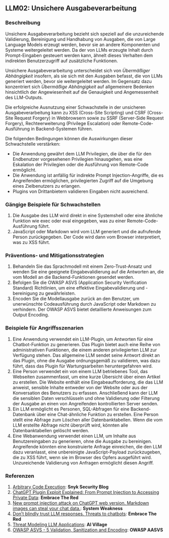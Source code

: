 ## LLM02: Unsichere Ausgabeverarbeitung

### Beschreibung

Unsichere Ausgabeverarbeitung bezieht sich speziell auf die unzureichende Validierung, Bereinigung und Handhabung von Ausgaben, die von Large Language Models erzeugt werden, bevor sie an andere Komponenten und Systeme weitergeleitet werden. Da der von LLMs erzeugte Inhalt durch Prompt-Eingaben gesteuert werden kann, ähnelt dieses Verhalten dem indirekten Benutzerzugriff auf zusätzliche Funktionen.

Unsichere Ausgabeverarbeitung unterscheidet sich von _Übermäßiger Abhängigkeit_ insofern, als sie sich mit den Ausgaben befasst, die von LLMs generiert werden, bevor sie weitergeleitet werden. Im Gegensatz dazu konzentriert sich _Übermäßige Abhängigkeit_ auf allgemeinere Bedenken hinsichtlich der Angewiesenheit auf die Genauigkeit und Angemessenheit des LLM-Outputs.

Die erfolgreiche Ausnutzung einer Schwachstelle in der unsicheren Ausgabeverarbeitung kann zu XSS (Cross-Site Scripting) und CSRF (Cross-Site Request Forgery) in Webbrowsern sowie zu SSRF (Server-Side Request Forgery), Rechteerweiterung (Privilege Escalation) oder Remote-Code-Ausführung in Backend-Systemen führen.

Die folgenden Bedingungen können die Auswirkungen dieser Schwachstelle verstärken:

* Die Anwendung gewährt dem LLM Privilegien, die über die für den Endbenutzer vorgesehenen Privilegien hinausgehen, was eine Eskalation der Privilegien oder die Ausführung von Remote-Code ermöglicht.
* Die Anwendung ist anfällig für indirekte Prompt Injection-Angriffe, die es Angreifenden ermöglichen, privilegierten Zugriff auf die Umgebung eines Zielbenutzers zu erlangen.
* Plugins von Drittanbietern validieren Eingaben nicht ausreichend.

### Gängige Beispiele für Schwachstellen

1. Die Ausgabe des LLM wird direkt in eine Systemshell oder eine ähnliche Funktion wie exec oder eval eingegeben, was zu einer Remote-Code-Ausführung führt.
2. JavaScript oder Markdown wird vom LLM generiert und die aufrufende Person zurückgegeben. Der Code wird dann vom Browser interpretiert, was zu XSS führt.

### Präventions- und Mitigationsstrategien

1. Behandeln Sie das Sprachmodell mit einem Zero-Trust-Ansatz und wenden Sie eine geeignete Eingabevalidierung auf die Antworten an, die vom Modell an die Backend-Funktionen gesendet werden.
2. Befolgen Sie die OWASP ASVS (Application Security Verification Standard) Richtlinien, um eine effektive Eingabevalidierung und -bereinigung zu gewährleisten.
3. Encoden Sie die Modellausgabe zurück an den Benutzer, um unerwünschte Codeausführung durch JavaScript oder Markdown zu verhindern. Der OWASP ASVS bietet detaillierte Anweisungen zum Output Encoding.

### Beispiele für Angriffsszenarien

1. Eine Anwendung verwendet ein LLM-Plugin, um Antworten für eine Chatbot-Funktion zu generieren. Das Plugin bietet auch eine Reihe von administrativen Funktionen, die einem anderen privilegierten LLM zur Verfügung stehen. Das allgemeine LLM sendet seine Antwort direkt an das Plugin, ohne die Ausgabe ordnungsgemäß zu validieren, was dazu führt, dass das Plugin für Wartungsarbeiten heruntergefahren wird.
2. Eine Person verwendet ein von einem LLM betriebenes Tool, das Webseiten zusammenfasst, um eine kurze Übersicht über einen Artikel zu erstellen. Die Website enthält eine Eingabeaufforderung, die das LLM anweist, sensible Inhalte entweder von der Website oder aus der Konversation des Benutzers zu erfassen. Anschließend kann der LLM die sensiblen Daten verschlüsseln und ohne Validierung oder Filterung der Ausgabe an einen von Angreifenden kontrollierten Server senden.
3. Ein LLM ermöglicht es Personen, SQL-Abfragen für eine Backend-Datenbank über eine Chat-ähnliche Funktion zu erstellen. Eine Person stellt eine Abfrage zum Löschen aller Datenbanktabellen. Wenn die vom LLM erstellte Abfrage nicht überprüft wird, könnten alle Datenbanktabellen gelöscht werden.
4. Eine Webanwendung verwendet einen LLM, um Inhalte aus Benutzereingaben zu generieren, ohne die Ausgabe zu bereinigen. Angreifende könnten eine konstruierte Anfrage einreichen, die den LLM dazu veranlasst, eine unbereinigte JavaScript-Payload zurückzugeben, die zu XSS führt, wenn sie im Browser des Opfers ausgeführt wird. Unzureichende Validierung von Anfragen ermöglicht diesen Angriff.

### Referenzen

1. [Arbitrary Code Execution](https://security.snyk.io/vuln/SNYK-PYTHON-LANGCHAIN-5411357): **Snyk Security Blog**
2. [ChatGPT Plugin Exploit Explained: From Prompt Injection to Accessing Private Data](https://embracethered.com/blog/posts/2023/chatgpt-cross-plugin-request-forgery-and-prompt-injection./): **Embrace The Red**
3. [New prompt injection attack on ChatGPT web version. Markdown images can steal your chat data.](https://systemweakness.com/new-prompt-injection-attack-on-chatgpt-web-version-ef717492c5c2?gi=8daec85e2116): **System Weakness**
4. [Don’t blindly trust LLM responses. Threats to chatbots](https://embracethered.com/blog/posts/2023/ai-injections-threats-context-matters/): **Embrace The Red**
5. [Threat Modeling LLM Applications](https://aivillage.org/large%20language%20models/threat-modeling-llm/): **AI Village**
6. [OWASP ASVS - 5 Validation, Sanitization and Encoding](https://owasp-aasvs4.readthedocs.io/en/latest/V5.html#validation-sanitization-and-encoding): **OWASP AASVS**